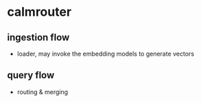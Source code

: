 # calmrouter

## ingestion flow

* loader, may invoke the embedding models to generate vectors


## query flow

* routing & merging


